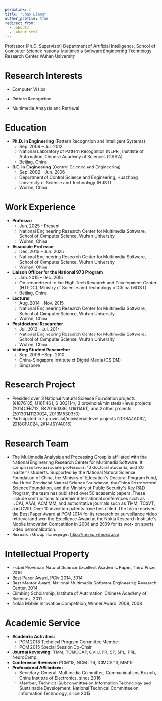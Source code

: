 ```yaml
---
permalink: /
title: "Chao Liang"
author_profile: true
redirect_from: 
  - /about/
  - /about.html
---
```


Professor (Ph.D. Supervisor)
Department of Artificial Intelligence, School of Computer Science
National Multimedia Software Engineering Technology Research Center
Wuhan University

**Research Interests**
======

 - Computer Vision

 - Pattern Recognition

 - Multimedia Analysis and Retrieval

  
**Education**
======

  - **Ph.D. in Engineering** (Pattern Recognition and Intelligent Systems)
    - Sep. 2006 – Jul. 2012
    - National Laboratory of Pattern Recognition (NLPR), Institute of Automation, Chinese Academy of Sciences (CASIA)
    - Beijing, China
  - **B.E. in Engineering** (Control Science and Engineering)
    - Sep. 2002 – Jun. 2006
    - Department of Control Science and Engineering, Huazhong University of Science and Technology (HUST)
    - Wuhan, China

**Work Experience**
======  
  - **Professor**
    - Jun. 2025 – Present
    - National Engineering Research Center for Multimedia Software, School of Computer Science, Wuhan University
    - Wuhan, China
  - **Associate Professor**
    - Dec. 2015 – Jun. 2025
    - National Engineering Research Center for Multimedia Software, School of Computer Science, Wuhan University
    - Wuhan, China
  - **Liaison Officer for the National 973 Program**
    - Jan. 2015 – Dec. 2015
    - On secondment to the High-Tech Research and Development Center (HTRDC), Ministry of Science and Technology of China (MOST)
    - Beijing, China
  - **Lecturer**
    - Aug. 2014 – Nov. 2015
    - National Engineering Research Center for Multimedia Software, School of Computer Science, Wuhan University
    - Wuhan, China
  - **Postdoctoral Researcher**
    - Jul. 2012 – Jul. 2014
    - National Engineering Research Center for Multimedia Software, School of Computer Science, Wuhan University
    - Wuhan, China
  - **Visiting Student Researcher**
    - Sep. 2009 – Sep. 2010
    - China-Singapore Institute of Digital Media (CSIDM)
    - Singapore

**Research Project**
======
  - Presided over 3 National Natural Science Foundation projects (61876135, U1611461, 61303114), 3 provincial/ministerial-level projects (2014CFB712, BK20160386, U1611461), and 2 other projects (20130141120024, 2013M530350)
  - Participated in 3 provincial/ministerial-level projects (2018AAA062, 2018CFA024, 2014JSYJA016)

**Research Team**
======
- The Multimedia Analysis and Processing Group is affiliated with the National Engineering Research Center for Multimedia Software. It comprises two associate professors, 13 doctoral students, and 20 master's students. Supported by the National Natural Science Foundation of China, the Ministry of Education's Doctoral Program Fund, the Hubei Provincial Natural Science Foundation, the China Postdoctoral Science Foundation, and the Ministry of Public Security's Key R&D Program, the team has published over 50 academic papers. These include contributions to premier international conferences such as IJCAI, AAAI, ACM MM, and authoritative journals such as TMM, TCSVT, and CVIU. Over 10 invention patents have been filed. The team received the Best Paper Award at PCM 2014 for its research on surveillance video retrieval and won the Excellence Award at the Nokia Research Institute's Mobile Innovation Competition in 2008 and 2009 for its work on sports video personalization.
- Research Group Homepage: http://mmap.whu.edu.cn       


**Intellectual Property**
======
  - Hubei Provincial Natural Science Excellent Academic Paper, Third Prize, 2016
  - Best Paper Award, PCM 2014, 2014
  - Best Mentor Award, National Multimedia Software Engineering Research Center, 2014
  - Climbing Scholarship, Institute of Automation, Chinese Academy of Sciences, 2011
  - Nokia Mobile Innovation Competition, Winner Award, 2009, 2008


**Academic Service**
======
  - **Academic Activities:**
    - PCM 2018 Technical Program Committee Member
    - PCM 2015 Special Session Co-Chair
  - **Journal Reviewing:** TMM, TOMCCAP, CVIU, PR, SP, SPL, PRL, NeuroComp.
  - **Conference Reviewer:** PCM'18, NCMT'16, ICIMCS'13, MM'10
  - **Professional Affiliations:**
    - Secretary-General, Multimedia Committee, Communications Branch, China Institute of Electronics, since 2016
    - Member, Technical Subcommittee on Information Technology and Sustainable Development, National Technical Committee on Information Technology, since 2015

